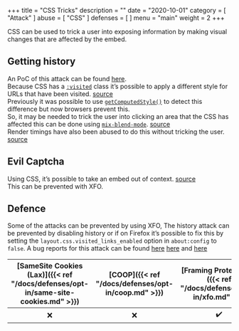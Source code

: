 +++
title = "CSS Tricks"
description = ""
date = "2020-10-01"
category = [
    "Attack"
]
abuse = [
    "CSS"
]
defenses = [
]
menu = "main"
weight = 2
+++

CSS can be used to trick a user into exposing information by making visual changes that are affected by the embed.

## Getting history
An PoC of this attack can be found [here](https://lcamtuf.coredump.cx/whack/).  
Because CSS has a [`:visited`](https://developer.mozilla.org/en-US/docs/Web/CSS/:visited) class it’s possible to apply a different style for URLs that have been visited. [source](https://developer.mozilla.org/en-US/docs/Web/CSS/Privacy_and_the_:visited_selector)  
Previously it was possible to use [`getComputedStyle()`](https://developer.mozilla.org/en-US/docs/Web/API/Window/getComputedStyle) to detect this difference but now browsers prevent this.  
So, it may be needed to trick the user into clicking an area that the CSS has affected this can be done using  [`mix-blend-mode`](https://developer.mozilla.org/en-US/docs/Web/CSS/mix-blend-mode).  [source](https://lcamtuf.blogspot.com/2016/08/css-mix-blend-mode-is-bad-for-keeping.html)   
Render timings have also been abused to do this without tricking the user. [source](https://www.contextis.com/en/resources/white-papers/pixel-perfect-timing-attacks-with-html5)  

## Evil Captcha
Using CSS, it’s possible to take an embed out of context. [source](https://ronmasas.com/posts/the-human-side-channel)  
This can be prevented with XFO.


## Defence
Some of the attacks can be prevented by using XFO,
The history attack can be prevented by disabling history or if on Firefox it’s possible to fix this by setting the `layout.css.visited_links_enabled` option in `about:config` to `false`.
A bug reports for this attack can be found [here](https://bugs.chromium.org/p/chromium/issues/detail?id=712246) [here](https://bugs.chromium.org/p/chromium/issues/detail?id=713521) and [here](https://bugzilla.mozilla.org/show_bug.cgi?id=147777)

| [SameSite Cookies (Lax)]({{< ref "/docs/defenses/opt-in/same-site-cookies.md" >}}) | [COOP]({{< ref "/docs/defenses/opt-in/coop.md" >}}) | [Framing Protections]({{< ref "/docs/defenses/opt-in/xfo.md" >}}) |                  [Isolation Policies]({{< ref "/docs/defenses/isolation-policies" >}})                   |
| :--------------------------------------------------------------------------------: | :-------------------------------------------------: | :---------------------------------------------------------------: | :------------------------------------------------------------------------------------------------------: |
|                                         ❌                                          |                          ❌                          |                                 ✔️                                 |  |
